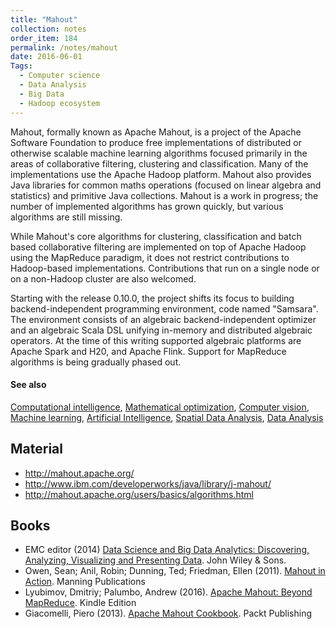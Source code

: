 ```yaml
---
title: "Mahout"
collection: notes
order_item: 184
permalink: /notes/mahout
date: 2016-06-01
Tags:
  - Computer science
  - Data Analysis
  - Big Data
  - Hadoop ecosystem
---
```


Mahout, formally known as Apache Mahout, is a project of the Apache Software Foundation to produce free implementations of distributed or otherwise scalable machine learning algorithms focused primarily in the areas of collaborative filtering, clustering and classification. Many of the implementations use the Apache Hadoop platform. Mahout also provides Java libraries for common maths operations (focused on linear algebra and statistics) and primitive Java collections. Mahout is a work in progress; the number of implemented algorithms has grown quickly, but various algorithms are still missing.

While Mahout's core algorithms for clustering, classification and batch based collaborative filtering are implemented on top of Apache Hadoop using the MapReduce paradigm, it does not restrict contributions to Hadoop-based implementations. Contributions that run on a single node or on a non-Hadoop cluster are also welcomed. 

Starting with the release 0.10.0, the project shifts its focus to building backend-independent programming environment, code named "Samsara". The environment consists of an algebraic backend-independent optimizer and an algebraic Scala DSL unifying in-memory and distributed algebraic operators. At the time of this writing supported algebraic platforms are Apache Spark and H20, and Apache Flink. Support for MapReduce algorithms is being gradually phased out.


#### See also
[Computational intelligence](/notes/computational_intelligence), [Mathematical optimization](/notes/mathematical_optimization), [Computer vision](/notes/computer_vision), [Machine learning](/notes/machine_learning), [Artificial Intelligence](/notes/artificial_intelligence), [Spatial Data Analysis](/notes/spatial_data_analysis), [Data Analysis](/notes/data_analysis)


## Material
* http://mahout.apache.org/
* http://www.ibm.com/developerworks/java/library/j-mahout/
* http://mahout.apache.org/users/basics/algorithms.html




## Books
* EMC editor (2014) [Data Science and Big Data Analytics: Discovering, Analyzing, Visualizing and Presenting Data](https://www.goodreads.com/book/show/22263956-data-science-and-big-data-analytics). John Wiley & Sons.
* Owen, Sean; Anil, Robin; Dunning, Ted; Friedman, Ellen (2011). [Mahout in Action](https://www.goodreads.com/book/show/9546513-mahout-in-action). Manning Publications
* Lyubimov, Dmitriy; Palumbo, Andrew  (2016). [Apache Mahout: Beyond MapReduce](https://www.goodreads.com/book/show/29418520-apache-mahout). Kindle Edition
* Giacomelli, Piero (2013). [Apache Mahout Cookbook](https://www.goodreads.com/book/show/20388694-apache-mahout-cookbook). Packt Publishing


